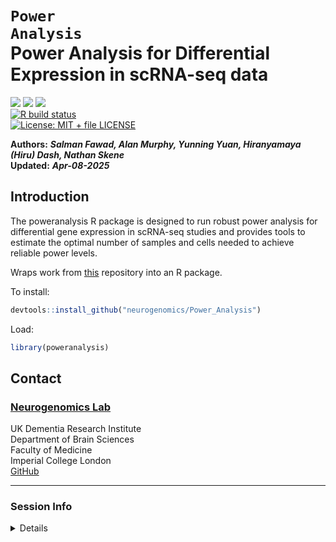 
# <code>Power Analysis</code><br>Power Analysis for Differential Expression in scRNA-seq data

[![](https://img.shields.io/badge/devel%20version-0.0.0.9000-black.svg)](https://github.com/neurogenomics/Power_Analysis_package)
[![](https://img.shields.io/github/languages/code-size/neurogenomics/Power_Analysis_package.svg)](https://github.com/neurogenomics/Power_Analysis_package)
[![](https://img.shields.io/github/last-commit/neurogenomics/Power_Analysis_package.svg)](https://github.com/neurogenomics/Power_Analysis_package/commits/master)
<br> [![R build
status](https://github.com/neurogenomics/Power_Analysis_package/workflows/rworkflows/badge.svg)](https://github.com/neurogenomics/Power_Analysis_package/actions)
<br> [![License: MIT + file
LICENSE](https://img.shields.io/badge/license-MIT%20+%20file%20LICENSE-blue.svg)](https://cran.r-project.org/web/licenses/MIT%20+%20file%20LICENSE)

**Authors:** ***Salman Fawad, Alan Murphy, Yunning Yuan, Hiranyamaya
(Hiru) Dash, Nathan Skene***  
**Updated:** ***Apr-08-2025***

## Introduction

The poweranalysis R package is designed to run robust power analysis for
differential gene expression in scRNA-seq studies and provides tools to
estimate the optimal number of samples and cells needed to achieve
reliable power levels.

Wraps work from
[this](https://github.com/neurogenomics/scRNA-seq_Power_Analysis)
repository into an R package.

To install:

``` r
devtools::install_github("neurogenomics/Power_Analysis")
```

Load:

``` r
library(poweranalysis)
```

## Contact

### [Neurogenomics Lab](https://www.neurogenomics.co.uk)

UK Dementia Research Institute  
Department of Brain Sciences  
Faculty of Medicine  
Imperial College London  
[GitHub](https://github.com/neurogenomics)

<hr>

### Session Info

<details>

``` r
utils::sessionInfo()
```

    ## R version 4.4.3 (2025-02-28)
    ## Platform: aarch64-apple-darwin20
    ## Running under: macOS Sequoia 15.3.2
    ## 
    ## Matrix products: default
    ## BLAS:   /Library/Frameworks/R.framework/Versions/4.4-arm64/Resources/lib/libRblas.0.dylib 
    ## LAPACK: /Library/Frameworks/R.framework/Versions/4.4-arm64/Resources/lib/libRlapack.dylib;  LAPACK version 3.12.0
    ## 
    ## locale:
    ## [1] en_US.UTF-8/en_US.UTF-8/en_US.UTF-8/C/en_US.UTF-8/en_US.UTF-8
    ## 
    ## time zone: Europe/London
    ## tzcode source: internal
    ## 
    ## attached base packages:
    ## [1] stats     graphics  grDevices utils     datasets  methods   base     
    ## 
    ## loaded via a namespace (and not attached):
    ##  [1] gtable_0.3.6        jsonlite_2.0.0      renv_1.1.4         
    ##  [4] dplyr_1.1.4         compiler_4.4.3      BiocManager_1.30.25
    ##  [7] tidyselect_1.2.1    rvcheck_0.2.1       scales_1.3.0       
    ## [10] yaml_2.3.10         fastmap_1.2.0       here_1.0.1         
    ## [13] ggplot2_3.5.1       R6_2.6.1            generics_0.1.3     
    ## [16] knitr_1.50          yulab.utils_0.2.0   tibble_3.2.1       
    ## [19] desc_1.4.3          dlstats_0.1.7       munsell_0.5.1      
    ## [22] rprojroot_2.0.4     pillar_1.10.2       RColorBrewer_1.1-3 
    ## [25] rlang_1.1.5         badger_0.2.4        xfun_0.52          
    ## [28] fs_1.6.5            cli_3.6.4           magrittr_2.0.3     
    ## [31] rworkflows_1.0.6    digest_0.6.37       grid_4.4.3         
    ## [34] rstudioapi_0.17.1   lifecycle_1.0.4     vctrs_0.6.5        
    ## [37] evaluate_1.0.3      glue_1.8.0          data.table_1.17.0  
    ## [40] colorspace_2.1-1    rmarkdown_2.29      tools_4.4.3        
    ## [43] pkgconfig_2.0.3     htmltools_0.5.8.1

</details>
